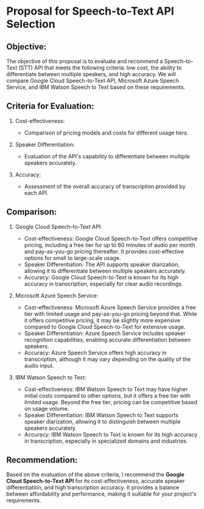 # Proposal for Speech-to-Text API Selection

## Objective:
The objective of this proposal is to evaluate and recommend a Speech-to-Text (STT) API that meets the following criteria: low cost, the ability to differentiate between multiple speakers, and high accuracy. We will compare Google Cloud Speech-to-Text API, Microsoft Azure Speech Service, and IBM Watson Speech to Text based on these requirements.

## Criteria for Evaluation:

1. Cost-effectiveness:
   - Comparison of pricing models and costs for different usage tiers.
  
2. Speaker Differentiation:
   - Evaluation of the API's capability to differentiate between multiple speakers accurately.
  
3. Accuracy:
   - Assessment of the overall accuracy of transcription provided by each API.

## Comparison:

1. Google Cloud Speech-to-Text API:
   - Cost-effectiveness: Google Cloud Speech-to-Text offers competitive pricing, including a free tier for up to 60 minutes of audio per month and pay-as-you-go pricing thereafter. It provides cost-effective options for small to large-scale usage.
   - Speaker Differentiation: The API supports speaker diarization, allowing it to differentiate between multiple speakers accurately.
   - Accuracy: Google Cloud Speech-to-Text is known for its high accuracy in transcription, especially for clear audio recordings.

2. Microsoft Azure Speech Service:
   - Cost-effectiveness: Microsoft Azure Speech Service provides a free tier with limited usage and pay-as-you-go pricing beyond that. While it offers competitive pricing, it may be slightly more expensive compared to Google Cloud Speech-to-Text for extensive usage.
   - Speaker Differentiation: Azure Speech Service includes speaker recognition capabilities, enabling accurate differentiation between speakers.
   - Accuracy: Azure Speech Service offers high accuracy in transcription, although it may vary depending on the quality of the audio input.

3. IBM Watson Speech to Text:
   - Cost-effectiveness: IBM Watson Speech to Text may have higher initial costs compared to other options, but it offers a free tier with limited usage. Beyond the free tier, pricing can be competitive based on usage volume.
   - Speaker Differentiation: IBM Watson Speech to Text supports speaker diarization, allowing it to distinguish between multiple speakers accurately.
   - Accuracy: IBM Watson Speech to Text is known for its high accuracy in transcription, especially in specialized domains and industries.

## Recommendation:
Based on the evaluation of the above criteria, I recommend the **Google Cloud Speech-to-Text API** for its cost-effectiveness, accurate speaker differentiation, and high transcription accuracy. It provides a balance between affordability and performance, making it suitable for your project's requirements.


